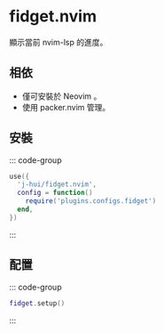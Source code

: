 # fidget.nvim <Badge type="danger" text="Neovim" /> <Badge type="warning" text="packer.nvim" />

顯示當前 nvim-lsp 的進度。

## 相依

- 僅可安裝於 Neovim 。
- 使用 packer.nvim 管理。

## 安裝

::: code-group

```lua [lua/plugins/init.lua]
use({
  'j-hui/fidget.nvim',
  config = function()
    require('plugins.configs.fidget')
  end,
})
```

:::

## 配置

::: code-group

```lua [lua/plugins/configs/fidget.lua]
fidget.setup()
```

:::
